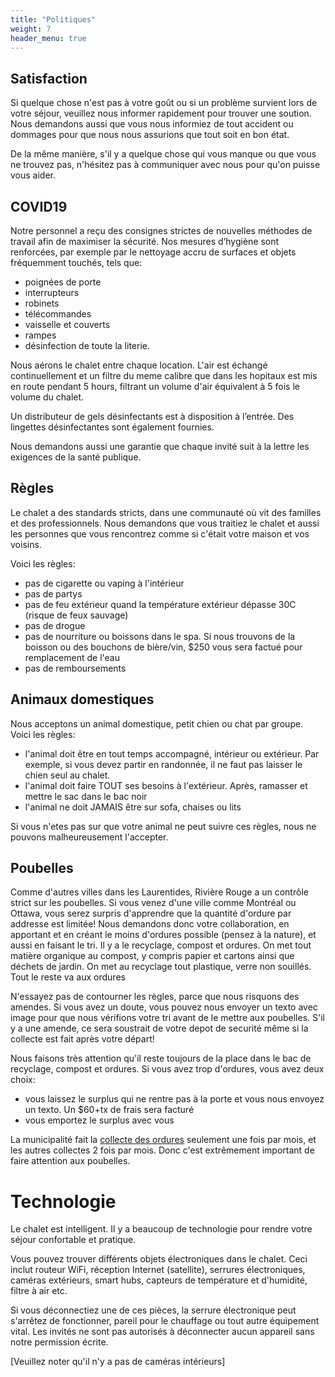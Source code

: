 ```yaml
---
title: "Politiques"
weight: 7
header_menu: true
---
```


## Satisfaction

Si quelque chose n'est pas à votre goût ou si un problème survient lors de votre séjour, veuillez nous informer rapidement pour trouver une soution. Nous demandons aussi que vous nous informiez de tout accident ou dommages pour que nous nous assurions que tout soit en bon état.

De la même manière, s'il y a quelque chose qui vous manque ou que vous ne trouvez pas, n'hésitez pas à communiquer avec nous pour qu'on puisse vous aider.

## COVID19

Notre personnel a reçu des consignes strictes de nouvelles méthodes de travail afin de maximiser la sécurité. Nos mesures d’hygiène sont renforcées, par exemple par le nettoyage accru de surfaces et objets fréquemment touchés, tels que:

* poignées de porte
* interrupteurs
* robinets
* télécommandes
* vaisselle et couverts
* rampes
* désinfection de toute la literie.

Nous aérons le chalet entre chaque location. L'air est échangé continuellement et un filtre du meme calibre que dans les hopitaux est mis en route pendant 5 hours, filtrant un volume d'air équivalent à 5 fois le volume du chalet.

Un distributeur de gels désinfectants est à disposition à l’entrée. Des lingettes désinfectantes sont également fournies.

Nous demandons aussi une garantie que chaque invité suit à la lettre les exigences de la santé publique.

## Règles

Le chalet a des standards stricts, dans une communauté où vit des familles et des professionnels. Nous demandons que vous traitiez le chalet et aussi les personnes que vous rencontrez comme si c'était votre maison et vos voisins.

Voici les règles:
* pas de cigarette ou vaping à l'intérieur
* pas de partys
* pas de feu extérieur quand la température extérieur dépasse 30C (risque de feux sauvage)
* pas de drogue
* pas de nourriture ou boissons dans le spa. Si nous trouvons de la boisson ou des bouchons de bière/vin, $250 vous sera factué pour remplacement de l'eau
* pas de remboursements

## Animaux domestiques

Nous acceptons un animal domestique, petit chien ou chat par groupe. Voici les règles:
* l'animal doit être en tout temps accompagné, intérieur ou extérieur. Par exemple, si vous devez partir en randonnée, il ne faut pas laisser le chien seul au chalet.
* l'animal doit faire TOUT ses besoins à l'extérieur. Après, ramasser et mettre le sac dans le bac noir
* l'animal ne doit JAMAIS être sur sofa, chaises ou lits

Si vous n'etes pas sur que votre animal ne peut suivre ces règles, nous ne pouvons malheureusement l'accepter.

## Poubelles

Comme d'autres villes dans les Laurentides, Rivière Rouge a un contrôle strict sur les poubelles. Si vous venez d'une ville comme Montréal ou Ottawa, vous serez surpris d'apprendre que la quantité d'ordure par addresse est limitée! Nous demandons donc votre collaboration, en apportant et en créant le moins d'ordures possible (pensez à la nature), et aussi en faisant le tri. Il y a le recyclage, compost et ordures. On met tout matière organique au compost, y compris papier et cartons ainsi que déchets de jardin. On met au recyclage tout plastique, verre non souillés. Tout le reste va aux ordures

N'essayez pas de contourner les règles, parce que nous risquons des amendes. Si vous avez un doute, vous pouvez nous envoyer un texto avec image pour que nous vérifions votre tri avant de le mettre aux poubelles. S'il y a une amende, ce sera soustrait de votre depot de securité même si la collecte est fait après votre départ!

Nous faisons très attention qu'il reste toujours de la place dans le bac de recyclage, compost et ordures. Si vous avez trop d'ordures, vous avez deux choix:

* vous laissez le surplus qui ne rentre pas à la porte et vous nous envoyez un texto. Un $60+tx de frais sera facturé
* vous emportez le surplus avec vous

La municipalité fait la [collecte des ordures](https://www.riviere-rouge.ca/calendrier-des-collectes) seulement une fois par mois, et les autres collectes 2 fois par mois. Donc c'est extrêmement important de faire attention aux poubelles.

# Technologie

Le chalet est intelligent. Il y a beaucoup de technologie pour rendre votre séjour confortable et pratique.

Vous pouvez trouver différents objets électroniques dans le chalet. Ceci inclut routeur WiFi, réception Internet (satellite), serrures électroniques, caméras extérieurs, smart hubs, capteurs de température et d'humidité, filtre à air etc.

Si vous déconnectiez une de ces pièces, la serrure électronique peut s'arrêtez de fonctionner, pareil pour le chauffage ou tout autre équipement vital. Les invités ne sont pas autorisés à déconnecter aucun appareil sans notre permission écrite.

[Veuillez noter qu'il n'y a pas de caméras intérieurs]